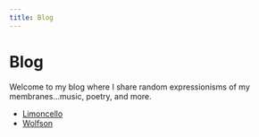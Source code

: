 ```yaml
---
title: Blog
---
```


# Blog

Welcome to my blog where I share random expressionisms of my membranes...music, poetry, and more.

- [Limoncello](content/posts/2023-08-03-limoncello.md)
- [Wolfson](content/posts/2023-05-01-wolfsfon.md)
